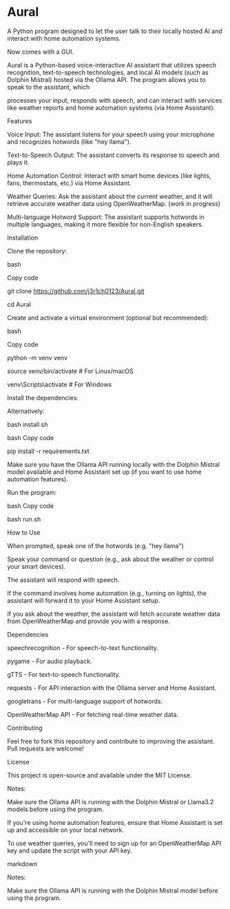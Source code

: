 # Aural
A Python program designed to let the user talk to their locally hosted AI and interact with home automation systems.

Now comes with a GUI.

Aural is a Python-based voice-interactive AI assistant that utilizes speech recognition, text-to-speech technologies, and local AI models (such as Dolphin Mistral) hosted via the Ollama API. The program allows you to speak to the assistant, which 

processes your input, responds with speech, and can interact with services like weather reports and home automation systems (via Home Assistant).

Features

Voice Input: The assistant listens for your speech using your microphone and recognizes hotwords (like "hey llama").

Text-to-Speech Output: The assistant converts its response to speech and plays it.

Home Automation Control: Interact with smart home devices (like lights, fans, thermostats, etc.) via Home Assistant.

Weather Queries: Ask the assistant about the current weather, and it will retrieve accurate weather data using OpenWeatherMap. (work in progress)

Multi-language Hotword Support: The assistant supports hotwords in multiple languages, making it more flexible for non-English speakers.

Installation

Clone the repository:

bash

Copy code

git clone https://github.com/j3r1ch0123/Aural.git

cd Aural

Create and activate a virtual environment (optional but recommended):

bash

Copy code

python -m venv venv

source venv/bin/activate  # For Linux/macOS

venv\Scripts\activate  # For Windows

Install the dependencies:

Alternatively:

bash install.sh

bash
Copy code

pip install -r requirements.txt

Make sure you have the Ollama API running locally with the Dolphin Mistral model available and Home Assistant set up (if you want to use home automation features).

Run the program:

bash
Copy code

bash run.sh

How to Use

When prompted, speak one of the hotwords (e.g. "hey llama")

Speak your command or question (e.g., ask about the weather or control your smart devices).

The assistant will respond with speech.

If the command involves home automation (e.g., turning on lights), the assistant will forward it to your Home Assistant setup.

If you ask about the weather, the assistant will fetch accurate weather data from OpenWeatherMap and provide you with a response.

Dependencies

speechrecognition - For speech-to-text functionality.

pygame - For audio playback.

gTTS - For text-to-speech functionality.

requests - For API interaction with the Ollama server and Home Assistant.

googletrans - For multi-language support of hotwords.

OpenWeatherMap API - For fetching real-time weather data.

Contributing

Feel free to fork this repository and contribute to improving the assistant. Pull requests are welcome!

License

This project is open-source and available under the MIT License.

Notes:

Make sure the Ollama API is running with the Dolphin Mistral or Llama3.2 models before using the program.

If you're using home automation features, ensure that Home Assistant is set up and accessible on your local network.

To use weather queries, you'll need to sign up for an OpenWeatherMap API key and update the script with your API key.

markdown

Notes:

Make sure the Ollama API is running with the Dolphin Mistral model before using the program.

